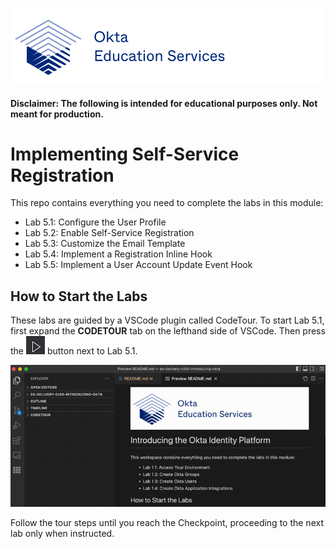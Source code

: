 [![Okta Training](./.tour-resources/oktaeduservices.png "Okta Education Services")](https://www.okta.com/services/training/)

#### Disclaimer: The following is intended for educational purposes only. Not meant for production.

# Implementing Self-Service Registration

This repo contains everything you need to complete the labs in this module:

- Lab 5.1: Configure the User Profile
- Lab 5.2: Enable Self-Service Registration
- Lab 5.3: Customize the Email Template
- Lab 5.4: Implement a Registration Inline Hook
- Lab 5.5: Implement a User Account Update Event Hook

## How to Start the Labs


These labs are guided by a VSCode plugin called CodeTour. To start Lab 5.1, first expand the **CODETOUR** tab on the lefthand side of VSCode. Then press the ![Start Tour](./.tour-resources/play.png) button next to Lab 5.1.

![Start Code Tour](./.tour-resources/start-tour.gif)

Follow the tour steps until you reach the Checkpoint, proceeding to the next lab only when instructed.
